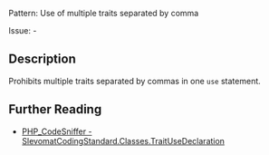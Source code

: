 Pattern: Use of multiple traits separated by comma

Issue: -

## Description

Prohibits multiple traits separated by commas in one `use` statement.

## Further Reading

* [PHP_CodeSniffer - SlevomatCodingStandard.Classes.TraitUseDeclaration](https://github.com/slevomat/coding-standard/blob/master/doc/classes.md#slevomatcodingstandardclassestraitusedeclaration-)
